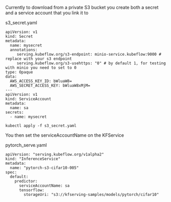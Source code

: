 Currently to download from a private S3 bucket you create both a secret and a service account that you link it to

s3_secret.yaml
```
apiVersion: v1
kind: Secret
metadata:
  name: mysecret
  annotations:
     serving.kubeflow.org/s3-endpoint: minio-service.kubeflow:9000 # replace with your s3 endpoint
     serving.kubeflow.org/s3-usehttps: "0" # by default 1, for testing with minio you need to set to 0
type: Opaque
data:
  AWS_ACCESS_KEY_ID: bWluaW8=
  AWS_SECRET_ACCESS_KEY: bWluaW8xMjM=
---
apiVersion: v1
kind: ServiceAccount
metadata:
  name: sa
secrets:
  - name: mysecret
```


`kubectl apply -f s3_secret.yaml`



You then set the serviceAccountName on the KFService 

pytorch_serve.yaml

```
apiVersion: "serving.kubeflow.org/v1alpha2"
kind: "InferenceService"
metadata:
  name: "pytorch-s3-cifar10-005"
spec:
  default:
    predictor:
      serviceAccountName: sa
      tensorflow:
        storageUri: "s3://kfserving-samples/models/pytorch/cifar10"


```
